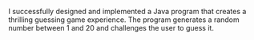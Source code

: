 I successfully designed and implemented a Java program that creates a thrilling guessing game experience. The program generates a random number between 1 and 20 and challenges the user to guess it. 
